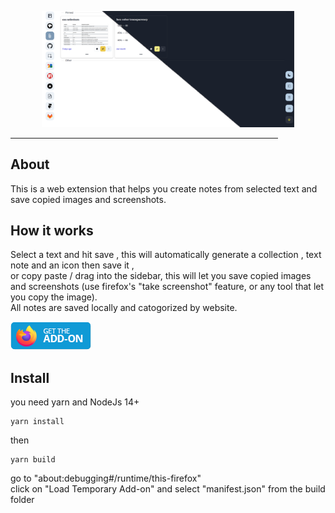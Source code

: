 <p align="center">
<img src='images/wm-1.1.png' width="80%">
</p>
<hr width="85%">

## About

This is a web extension that helps you create notes from selected text and save copied images and screenshots.

## How it works

Select a text and hit save , this will automatically generate a collection , text note and an icon then save it ,  
or copy paste / drag into the sidebar, this will let you save copied images and screenshots (use firefox's "take screenshot" feature, or any tool that let you copy the image).  
All notes are saved locally and catogorized by website.

[![Download](images/get.png)](https://addons.mozilla.org/en-US/firefox/addon/web-memo/)

## Install

you need yarn and NodeJs 14+

```
yarn install
```

then

```
yarn build
```

go to "about:debugging#/runtime/this-firefox"  
click on "Load Temporary Add-on" and select "manifest.json" from the build folder
